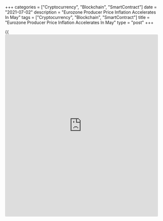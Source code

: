 +++
categories = ["Cryptocurrency", "Blockchain", "SmartContract"]
date = "2021-07-02"
description = "Eurozone Producer Price Inflation Accelerates In May"
tags = ["Cryptocurrency", "Blockchain", "SmartContract"]
title = "Eurozone Producer Price Inflation Accelerates In May"
type = "post"
+++

{{<iframe id="large-banner" src="https://www.bounty.group/#slide=15.0" width="100%" height="600" scrolling="no" style="border: 0px solid rgb(216, 221, 230); border-radius: 3px;">}}

Eurozone producer prices increased at a faster pace in May driven by a
surge in energy cost, data from Eurostat showed on Friday.

Industrial producer prices were up 9.6 percent year-on-year, following a
7.6 percent rise in April. Economists had forecast an annual increase of
9.5 percent.

Excluding energy, producer price inflation advanced to 4.9 percent from
3.6 percent in the previous month.

Energy prices grew sharply by 25.1 percent annually in May. Intermediate
goods prices rose 9.2 percent and capital goods prices were up 1.8
percent. Durable consumer goods and non-durable consumer goods prices
moved up 2 percent and 1.9 percent, respectively.

On a monthly basis, producer prices climbed 1.3 percent, faster than
April's 0.9 percent rise and economists' forecast of 1.2 percent.

Producer prices in the EU27 increased 1.4 percent on month in May,
taking the annual growth to 9.6 percent.

For comments and feedback [contact](https://www.playgroundfx.com/contact/): editorial@rtt[news](https://www.letsplayfx.com/blog/forex-news-website/).com

[Economic News][1]

 **What parts of the world are seeing the best (and worst) economic
performances lately? Click[here][2] to check out our [Econ Scorecard][2]
and find out! See up-to-the-moment [ranking](https://www.playgroundfx.com/blog/crypto-exchange-ranking/)s for the best and worst
performers in [GDP][3], [unemployment rate][4], [inflation][5] and much
more.**

   1. www.rtt[news](https://www.letsplayfx.com/blog/forex-news-website/).com/Content/EconomicNews.aspx
   2. www.rtt[news](https://www.letsplayfx.com/blog/forex-news-website/).com/economic-scorecard/world-rank/retail-sales/highest-performance.aspx
   3. www.rtt[news](https://www.letsplayfx.com/blog/forex-news-website/).com/economic-scorecard/world-rank/GDP/highest-performance.aspx
   4. www.rtt[news](https://www.letsplayfx.com/blog/forex-news-website/).com/economic-scorecard/world-rank/unemployment-rate/lowest-performance.aspx
   5. www.rtt[news](https://www.letsplayfx.com/blog/forex-news-website/).com/economic-scorecard/world-rank/CPI/highest-performance.aspx